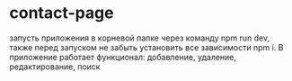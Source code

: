 # contact-page
запусть приложения в корневой папке через команду npm run dev, также перед запуском не забыть установить все зависимости npm i.
В приложение работает функционал: добавление, удаление, редактирование, поиск
